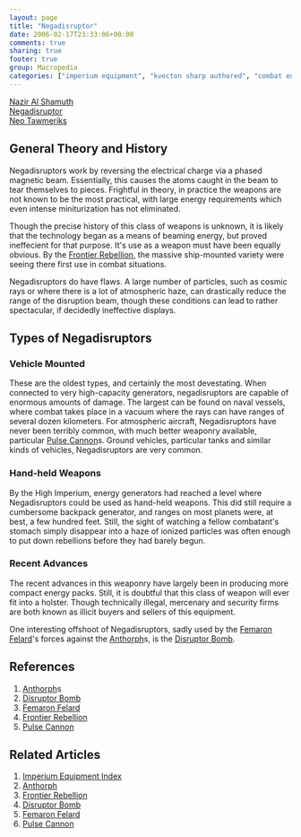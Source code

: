 ```yaml
---
layout: page
title: "Negadisruptor"
date: 2006-02-17T23:33:06+00:00
comments: true
sharing: true
footer: true
group: Macropedia
categories: ["imperium equipment", "kvecton sharp authored", "combat equipment"]
---
```


<div class='row'>
	<div class='col-md-4'><a href='/macropedia/nazir-al-shamuth'>Nazir Al Shamuth</a></div>
	<div class='col-md-4'><a href='/macropedia/negadisruptor'>Negadisruptor</a></div>
	<div class='col-md-4'><a href='/macropedia/neo-tawmeriks'>Neo Tawmeriks</a></div>
</div>



## General Theory and History

Negadisruptors work by reversing the electrical charge via a phased magnetic beam.  Essentially, this causes the atoms caught in the beam to tear themselves to pieces.  Frightful in theory, in practice the weapons are not known to be the most practical, with large energy requirements which even intense miniturization has not eliminated.

Though the precise history of this class of weapons is unknown, it is likely that the technology began as a means of beaming energy, but proved ineffecient for that purpose.  It's use as a weapon must have been equally obvious.  By the [Frontier Rebellion](/macropedia/frontier-rebellion), the massive ship-mounted variety were seeing there first use in combat situations.

Negadisruptors do have flaws.  A large number of particles, such as cosmic rays or where there is a lot of atmospheric haze, can drastically reduce the range of the disruption beam, though these conditions can lead to rather spectacular, if decidedly ineffective displays.

## Types of Negadisruptors

### Vehicle Mounted

These are the oldest types, and certainly the most devestating.  When connected to very high-capacity generators, negadisruptors are capable of enormous amounts of damage.  The largest can be found on naval vessels, where combat takes place in a vacuum where the rays can have ranges of several dozen kilometers.  For atmospheric aircraft, Negadisruptors have never been terribly common, with much better weaponry available, particular [Pulse Cannon](/macropedia/pulse-cannon)s.  Ground vehicles, particular tanks and similar kinds of vehicles, Negadisruptors are very common.

### Hand-held Weapons

By the High Imperium, energy generators had reached a level where Negadisruptors could be used as hand-held weapons.  This did still require a cumbersome backpack generator, and ranges on most planets were, at best, a few hundred feet.  Still, the sight of watching a fellow combatant's stomach simply disappear into a haze of ionized particles was often enough to put down rebellions before they had barely begun.

### Recent Advances

The recent advances in this weaponry have largely been in producing more compact energy packs.  Still, it is doubtful that this class of weapon will ever fit into a holster.  Though technically illegal, mercenary and security firms are both known as illicit buyers and sellers of this equipment.

One interesting offshoot of Negadisruptors, sadly used by the [Femaron Felard](/macropedia/femaron-felard)'s forces against the [Anthorph](/macropedia/anthorph)s, is the [Disruptor Bomb](/macropedia/disruptor-bomb).

## References
1. [Anthorph](/macropedia/anthorph)s
1. [Disruptor Bomb](/macropedia/disruptor-bomb)
1. [Femaron Felard](/macropedia/femaron-felard)
1. [Frontier Rebellion](/macropedia/frontier-rebellion)
1. [Pulse Cannon](/macropedia/pulse-cannon)

## Related Articles

1. [Imperium Equipment Index](/macropedia/imperium-equipment-index)
2. [Anthorph](/macropedia/anthorph)
3. [Frontier Rebellion](/macropedia/frontier-rebellion)
4. [Disruptor Bomb](/macropedia/disruptor-bomb)
5. [Femaron Felard](/macropedia/femaron-felard)
6. [Pulse Cannon](/macropedia/pulse-cannon)



  
